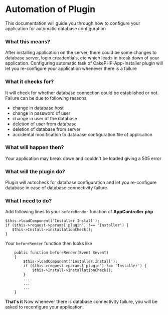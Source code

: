 # Automation of Plugin

This documentation will guide you through how to configure your application for automatic database configuration

### What this means?
After installing application on the server, there could be some changes to database server, login creadentials, etc which leads in break down of your application.
Configuring automatic task of CakePHP-App-Installer plugin will let you re-configure your application whenever there is a failure

### What it checks for?
It will check for whether database connection could be established or not. Failure can be due to following reasons
* change in database host
* change in password of user
* change in user of the database
* deletion of user from database
* deletion of database from server
* accidental modification to database configuration file of application

### What will happen then?
Your application may break down and couldn't be loaded giving a 505 error

### What will the plugin do?
Plugin will autocheck for database configuration and let you re-configure database in case of database connectivity failure.

### What I need to do?
Add following lines to your `beforeRender` function of **AppController.php**

```
$this->loadComponent('Installer.Install');
if ($this->request->params['plugin'] !== 'Installer') {
   $this->Install->installationCheck();
}
```

Your `beforeRender` function then looks like
```
    public function beforeRender(Event $event)
    {
        $this->loadComponent('Installer.Install');
        if ($this->request->params['plugin'] !== 'Installer') {
            $this->Install->installationCheck();
        }
        ...
        ...
        ...
    }
 ```
 
 **That's it** Now whenever there is database connectivity failure, you will be asked to reconfigure your application.
